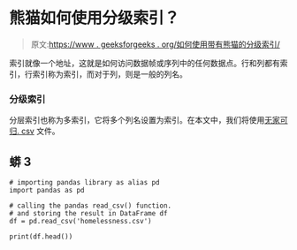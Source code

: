 # 熊猫如何使用分级索引？

> 原文:[https://www . geeksforgeeks . org/如何使用带有熊猫的分级索引/](https://www.geeksforgeeks.org/how-to-use-hierarchical-indexes-with-pandas/)

索引就像一个地址，这就是如何访问数据帧或序列中的任何数据点。行和列都有索引，行索引称为索引，而对于列，则是一般的列名。

### **分级索引**

分层索引也称为多索引，它将多个列名设置为索引。在本文中，我们将使用[无家可归. csv](https://media.geeksforgeeks.org/wp-content/cdn-uploads/20210408124122/homelessness.csv) 文件。

## 蟒 3

```
# importing pandas library as alias pd 
import pandas as pd

# calling the pandas read_csv() function.
# and storing the result in DataFrame df
df = pd.read_csv('homelessness.csv')

print(df.head())
```